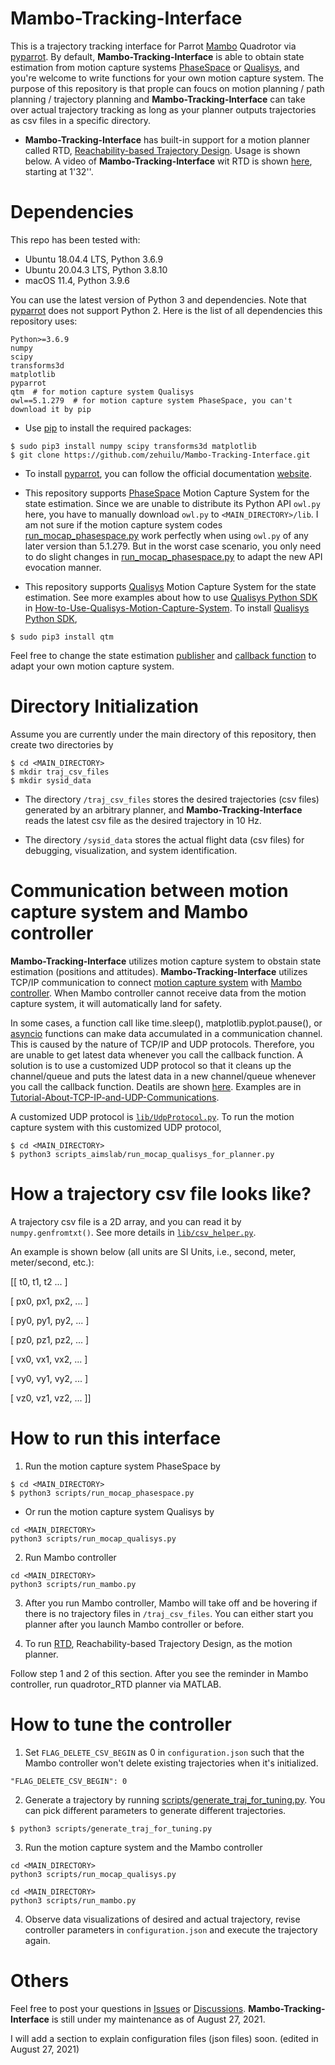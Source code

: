 # Mambo-Tracking-Interface

This is a trajectory tracking interface for Parrot [Mambo](https://www.parrot.com/us/drones/parrot-mambo-fpv) Quadrotor via [pyparrot](https://github.com/amymcgovern/pyparrot). By default, **Mambo-Tracking-Interface** is able to obtain state estimation from motion capture systems [PhaseSpace](https://www.phasespace.com/) or [Qualisys](https://www.qualisys.com/), and you're welcome to write functions for your own motion capture system. The purpose of this repository is that prople can foucs on motion planning / path planning / trajectory planning and **Mambo-Tracking-Interface** can take over actual trajectory tracking as long as your planner outputs trajectories as csv files in a specific directory.

* **Mambo-Tracking-Interface** has built-in support for a motion planner called RTD, [Reachability-based Trajectory Design](https://asmedigitalcollection.asme.org/DSCC/proceedings/DSCC2019/59162/V003T19A010/1070634). Usage is shown below. A video of **Mambo-Tracking-Interface** wit RTD is shown [here](https://www.youtube.com/watch?v=1cldHVQK3Yw), starting at 1'32''.


# Dependencies

This repo has been tested with:
* Ubuntu 18.04.4 LTS, Python 3.6.9
* Ubuntu 20.04.3 LTS, Python 3.8.10
* macOS 11.4, Python 3.9.6

You can use the latest version of Python 3 and dependencies. Note that [pyparrot](https://github.com/amymcgovern/pyparrot) does not support Python 2. Here is the list of all dependencies this repository uses:
```
Python>=3.6.9
numpy
scipy
transforms3d
matplotlib
pyparrot
qtm  # for motion capture system Qualisys
owl==5.1.279  # for motion capture system PhaseSpace, you can't download it by pip
```

* Use [pip](https://pip.pypa.io/en/stable/) to install the required packages:
```
$ sudo pip3 install numpy scipy transforms3d matplotlib
$ git clone https://github.com/zehuilu/Mambo-Tracking-Interface.git
```

* To install [pyparrot](https://github.com/amymcgovern/pyparrot), you can follow the official documentation [website](https://pyparrot.readthedocs.io/en/latest/installation.html).

* This repository supports [PhaseSpace](https://www.phasespace.com/) Motion Capture System for the state estimation. Since we are unable to distribute its Python API `owl.py` here, you have to manually download `owl.py` to `<MAIN_DIRECTORY>/lib`. I am not sure if the motion capture system codes [run_mocap_phasespace.py](https://github.com/zehuilu/Mambo-Tracking-Interface/blob/master/scripts/run_mocap_phasespace.py) work perfectly when using `owl.py` of any later version than 5.1.279. But in the worst case scenario, you only need to do slight changes in [run_mocap_phasespace.py](https://github.com/zehuilu/Mambo-Tracking-Interface/blob/master/scripts/run_mocap_phasespace.py) to adapt the new API evocation manner.

* This repository supports [Qualisys](https://www.qualisys.com/) Motion Capture System for the state estimation. See more examples about how to use [Qualisys Python SDK](https://github.com/qualisys/qualisys_python_sdk) in [How-to-Use-Qualisys-Motion-Capture-System](https://github.com/zehuilu/How-to-Use-Qualisys-Motion-Capture-System).
To install [Qualisys Python SDK](https://github.com/qualisys/qualisys_python_sdk),
```
$ sudo pip3 install qtm
```

Feel free to change the state estimation [publisher](https://github.com/zehuilu/Mambo-Tracking-Interface/blob/master/scripts/run_mocap_phasespace.py) and [callback function](https://github.com/zehuilu/Mambo-Tracking-Interface/blob/master/lib/MamboControllerInterface.py#L232-L302) to adapt your own motion capture system.


# Directory Initialization

Assume you are currently under the main directory of this repository, then create two directories by
```
$ cd <MAIN_DIRECTORY>
$ mkdir traj_csv_files
$ mkdir sysid_data
```

* The directory `/traj_csv_files` stores the desired trajectories (csv files) generated by an arbitrary planner, and **Mambo-Tracking-Interface** reads the latest csv file as the desired trajectory in 10 Hz.

* The directory `/sysid_data` stores the actual flight data (csv files) for debugging, visualization, and system identification.


# Communication between motion capture system and Mambo controller

**Mambo-Tracking-Interface** utilizes motion capture system to obstain state estimation (positions and attitudes). **Mambo-Tracking-Interface** utilizes TCP/IP communication to connect [motion capture system](https://github.com/zehuilu/Mambo-Tracking-Interface/blob/master/scripts/run_mocap_phasespace.py) with [Mambo controller](https://github.com/zehuilu/Mambo-Tracking-Interface/blob/master/scripts/run_mambo.py). When Mambo controller cannot receive data from the motion capture system, it will automatically land for safety.

In some cases, a function call like time.sleep(), matplotlib.pyplot.pause(), or [asyncio](https://pypi.org/project/asyncio/) functions can make data accumulated in a communication channel. This is caused by the nature of TCP/IP and UDP protocols. Therefore, you are unable to get latest data whenever you call the callback function. A solution is to use a customized UDP protocol so that it cleans up the channel/queue and puts the latest data in a new channel/queue whenever you call the callback function. Deatils are shown [here](https://stackoverflow.com/questions/62648835/avoid-accumulation-of-data-in-udp-socket-or-read-newest-data-from-udp-socket). Examples are in [Tutorial-About-TCP-IP-and-UDP-Communications](https://github.com/zehuilu/Tutorial-About-TCP-IP-and-UDP-Communications).

A customized UDP protocol is [`lib/UdpProtocol.py`](https://github.com/zehuilu/Mambo-Tracking-Interface/blob/master/lib/UdpProtocol.py). To run the motion capture system with this customized UDP protocol,
```
$ cd <MAIN_DIRECTORY>
$ python3 scripts_aimslab/run_mocap_qualisys_for_planner.py
```


# How a trajectory csv file looks like?
A trajectory csv file is a 2D array, and you can read it by `numpy.genfromtxt()`. See more details in [`lib/csv_helper.py`](https://github.com/zehuilu/Mambo-Tracking-Interface/blob/master/lib/csv_helper.py#L34-L58).


An example is shown below (all units are SI Units, i.e., second, meter, meter/second, etc.):

[[ t0, t1, t2 ... ]

[  px0, px1, px2, ... ]

[  py0, py1, py2, ... ]

[  pz0, pz1, pz2, ... ]

[  vx0, vx1, vx2, ... ]

[  vy0, vy1, vy2, ... ]

[  vz0, vz1, vz2, ... ]]


# How to run this interface

1. Run the motion capture system PhaseSpace by
```
$ cd <MAIN_DIRECTORY>
$ python3 scripts/run_mocap_phasespace.py
```

* Or run the motion capture system Qualisys by
```
cd <MAIN_DIRECTORY>
python3 scripts/run_mocap_qualisys.py
```


2. Run Mambo controller
```
cd <MAIN_DIRECTORY>
python3 scripts/run_mambo.py
```


3. After you run Mambo controller, Mambo will take off and be hovering if there is no trajectory files in `/traj_csv_files`. You can either start you planner after you launch Mambo controller or before.


3. To run [RTD](https://asmedigitalcollection.asme.org/DSCC/proceedings/DSCC2019/59162/V003T19A010/1070634), Reachability-based Trajectory Design, as the motion planner.

Follow step 1 and 2 of this section. After you see the reminder in Mambo controller, run quadrotor_RTD planner via MATLAB.


# How to tune the controller
1. Set `FLAG_DELETE_CSV_BEGIN` as 0 in `configuration.json` such that the Mambo controller won't delete existing trajectories when it's initialized.
```
"FLAG_DELETE_CSV_BEGIN": 0
```

2. Generate a trajectory by running [scripts/generate_traj_for_tuning.py](https://github.com/zehuilu/Mambo-Tracking-Interface/blob/master/scripts/generate_traj_for_tuning.py). You can pick different parameters to generate different trajectories.
```
$ python3 scripts/generate_traj_for_tuning.py
```

3. Run the motion capture system and the Mambo controller
```
cd <MAIN_DIRECTORY>
python3 scripts/run_mocap_qualisys.py
```

```
cd <MAIN_DIRECTORY>
python3 scripts/run_mambo.py
```

4. Observe data visualizations of desired and actual trajectory, revise controller parameters in `configuration.json` and execute the trajectory again.


# Others
Feel free to post your questions in [Issues](https://github.com/zehuilu/Mambo-Tracking-Interface/issues) or [Discussions](https://github.com/zehuilu/Mambo-Tracking-Interface/discussions). **Mambo-Tracking-Interface** is still under my maintenance as of August 27, 2021.


I will add a section to explain configuration files (json files) soon. (edited in August 27, 2021)


